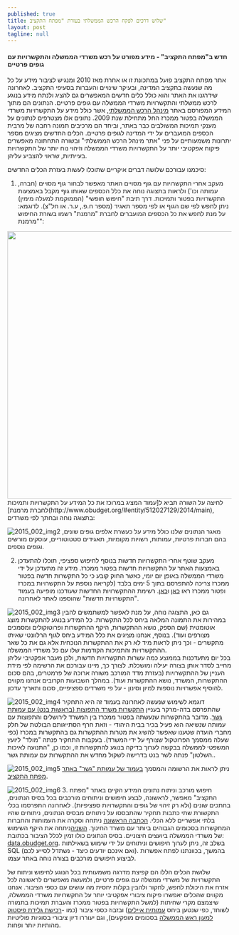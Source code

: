 ```yaml
---
published: true
title: שלוש דרכים לפקח הרכש הממשלתי בעזרת "מפתח התקציב"
layout: post
tagline: null
---
```


#### חדש ב"מפתח התקציב" - מידע מפורט על רכש משרדי הממשלה והתקשרויות עם גופים פרטיים

אתר מפתח התקציב פועל במתכונת זו או אחרת מאז 2010 ומנגיש לציבור מידע על כל מה שנעשה בתקציב המדינה, ובעיקר שינויים והעברות בסעיפי התקציב. לאחרונה שידרגנו את האתר והוא כולל כלים חדשים המאפשרים גם להציג ולנתח מידע בנוגע לרכש ממשלתי והתקשרויות משרדי הממשלה עם גופים פרטיים. 
הנתונים הם מתוך המידע המפורסם באתר [מינהל הרכש הממשלתי](https://www.mr.gov.il/Pages/HomePage.aspx), אשר כולל מידע על התקשרויות משרדי הממשלה בפטור ממכרז החל מתחילת שנת 2009. נתונים אלו מצטרפים לנתונים על מענקי תמיכות המשולבים כבר באתר, וביחד הם מרכיבים תמונה רחבה של מרבית הכספים המועברים על ידי המדינה לגופים פרטיים. הכלים החדשים מציגים מספר יתרונות משמעותיים על פני "אתר מינהל הרכש הממשלתי" ובשורה התחתונה מאפשרים פיקוח אפקטיבי יותר על התקשרויות משרדי הממשלה וזיהוי נוח יותר של התקשרויות בעייתיות, שראוי להצביע עליהן.  

סיכמנו עבורכם שלושה דברים איקריים שתוכלו לעשות בעזרת הכלים החדשים:

1. מעקב אחרי התקשרויות עם גוף מסויים
האתר מאפשר לבחור גוף מסויים (חברה, עמותה וכו') ולראות בתצוגה נוחה את כלל הכספים שאותו גוף מקבל באמצעות התקשרויות בפטור ותמיכות. דרך תיבת "חיפוש חופשי" (הממוקמת למעלה מימין) ניתן לחפש לפי שם הגוף או לפי מספר תאגיד (מספר ח.פ., ע.ר. או חל"צ). 
לדוגמא: על מנת לחפש את כל הכספים המועברים לחברת "מרמנת" רשמו בשורת החיפוש "מרמנת":
<img src="https://cloud.githubusercontent.com/assets/15155676/11430208/d88af9dc-948b-11e5-813f-0ffa465b19c9.jpg" width="600" />
לחיצה על השורה תביא ל[עמוד המציג במרוכז את כל המידע על התקשרויות ותמיכות לחברת מרמנת](http://www.obudget.org/#entity/512027129/2014/main), בתצוגה נוחה ובחתך לפי משרדים:

![2015_002_img2](https://cloud.githubusercontent.com/assets/15155676/11430209/d8a63274-948b-11e5-8460-e1d77d7503a2.jpg)
מאגר הנתונים שלנו כולל מידע על כעשרת אלפים גופים שונים, בהם חברות פרטיות, עמותות, רשויות מקומיות, תאגידים סטטוטוריים, עוסקים מורשים וגופים נוספים. 

2. מעקב שוטף אחרי התקשרויות חדשות
בנוסף לחיפוש ספציפי, תוכלו להתעדכן באמצעות האתר על התקשרויות חדשות בפטור ממכרז. מידע זה מתעדכן על ידי משרדי הממשלה באופן יום יומי, כאשר החוק קובע כי כל התקשרות חדשה בפטור ממכרז צריכה להתפרסם בתוך 5 ימים בלבד (לקריאה נוספת על התקשרויות במכרז ופטור ממכרז ראו [כאן](https://he.wikisource.org/wiki/%D7%AA%D7%A7%D7%A0%D7%95%D7%AA_%D7%97%D7%95%D7%91%D7%AA_%D7%94%D7%9E%D7%9B%D7%A8%D7%96%D7%99%D7%9D) ו[כאן](http://hozrim.mof.gov.il/doc/hashkal/horaot.nsf/ByNum/7.8.1). רשימת ההתקשרויות החדשות שעודכנו מופיעה בעמוד "התקשרויות חדשות" שהוספנו לאתר לאחרונה. 

![2015_002_img3](https://cloud.githubusercontent.com/assets/15155676/11430210/d8ab2450-948b-11e5-97e4-c3e132704839.jpg)
גם כאן, התצוגה נוחה, על מנת לאפשר למשתמשים להבין במהירות את התמונה המלאה ביחס לכל התקשרות. כל המידע בנוגע להתקשרות מוצג אוטומטית (שם הספק, נושא ההתקשרות, היקף ההתקשרות ופרוטוקולים ומסמכים מצורפים ועוד). בנוסף, אנחנו מציגים את כלל המידע ביחס לגוף הרלוונטי שאיתו מתקשרים - וכך ניתן לראות מיד לא רק את ההתקשרות הנוכחית אלא גם את כל שאר ההתקשרויות והתמיכות הקודמות שלו עם כל משרדי הממשלה.  
בכל יום מתעדכנות בממוצע כמה עשרות התקשרויות חדשות, ולכן מעבר אפקטיבי עליהן מחייב לסדר אותן בצורה יעילה ומושכלת. לצורך כך, מיינו עבורכם את הרשימה לפי מידת העניין של ההתקשרויות (בעזרת מדד המורכב משורה ארוכה של פרמטרים, בהם סכום ההתקשרות, המשרד, נושא ההתקשרות ועוד). במהלך השבועות הקרובים אנחנו מקווים להוסיף אפשרויות נוספות למיון וסינון - על פי משרדים ספציפיים, סכום ותאריך עדכון. 

 ![2015_002_img4](https://cloud.githubusercontent.com/assets/15155676/11430211/d8bd77c2-948b-11e5-9ce5-d924787a1cea.jpg)
דוגמא לשימוש שנעשה לאחרונה בעמוד זה היא התחקיר שהתפרסם בדה-מרקר בעניין [התקשרות משרד התפוצות (בראשות בנט) עם עמותת גשר](http://www.themarker.com/news/1.2778695). מדובר בהתקשרות שנעשתה בפטור ממכרז בין המשרד לירושלים והתפוצות עם עמותה שנשיאה הוא פעיל בכיר בבית היהודי - וזאת חרף הסתייגותם הבולטת של חלק מחברי הועדה שטענו שאפשר להשיג את מטרות ההתקשרות גם בהתקשרות במכרז (כפי שעלה ממסמך הפרוטקול שצורף על ידי המשרד). בעקבות התחקיר פנתה "מולד" ליועץ המשפטי לממשלה בבקשה לערוך בדיקה בנוגע להתקשרות זו, וכמו כן, "התנועה לאיכות השלטון" פנתה לשר בנט בדרישה לשקול מחדש את ההתקשרות עם עמותת גשר..

![2015_002_img5](https://cloud.githubusercontent.com/assets/15155676/11430212/d8c10b58-948b-11e5-8df4-089388d8dbab.jpg)
ניתן לראות את הרשומה והמסמך [בעמוד של עמותת "גשר" באתר מפתח התקציב](http://www.obudget.org/#entity/580054062/2014/main). 

![2015_002_img6](https://cloud.githubusercontent.com/assets/15155676/11430207/d884ded0-948b-11e5-8d48-3e06255b1534.jpg)
3. חיפוש מורכב וניתוח נתונים
המידע הקיים באתר "מפתח התקציב" מאפשר, לראשונה, לבצע חיפושים וניתוחים מורכבים בכל בסיס הנתונים, בחתכים שונים (ולא רק זיהוי של גופים והתקשרויות ספציפיות). 
לאחרונה התפרסמו בכלי התקשורת שתי כתבות תחקיר שהתבססו על ניתוחים מבסיס הנתונים, ניתוחים שהיו בלתי אפשריים ללא הכלי. [הכתבה הראשונה](http://www.themarker.com/news/education/1.2719797) ניתחה וסקרה את העמותות והחברות המתקשרות בסכומים הגבוהים ביותר עם משרד החינוך. [השניה](http://www.themarker.com/tv/1.2778261)ניתחה את היקף השימוש של משרדי הממשלה ביועצים חיצוניים. 
בסיס הנתונים כולו זמין לכלל הציבור בכתובת:   [data.obudget.org](http://data.obudget.org). בשלב זה, ניתן לערוך חיפושים וניתוחים על ידי שימוש בשאילתות SQL (ואם אינכם יודעים כיצד - נשתדל לסייע לכם). בהמשך, בכוונתנו לפתח אפשרות לביצוע חיפושים מורכבים בצורה נוחה באתר עצמו. 

שלושת הכלים הללו הם קפיצת מדרגה משמעותית בכל הנוגע לחיפוש וניתוח של התקשרויות של משרדי ממשלה עם גופים פרטיים, ולמעשה מאפשרים לראשונה לכל אזרח את היכולת לחפש, לחקור ולהבין בקלות יחסית מה עושים עם כספי הציבור. אנחנו מקווים שהכלים יאפשרו פיקוח ציבורי אפקטיבי יותר על התקשרויות משרדי הממשלה, שיצמצם  מקרי שחיתות (למשל התקשרויות בפטור ממכרז והעברת תמיכות בתמורה לשוחד, כפי שנטען ביחס [עמותית איילים](http://www.obudget.org/#entity/580398352/2014/main)) ובזבוז כספי ציבור (כמו -[רכישת גלידת פיסטוק למעון ראש הממשלה](http://www.obudget.org/g2/en/557956265#entity/557956265/2014/main) בסכומים מופקעים), וגם יעוררו דיון ציבורי בסוגיות פוליטיות מהותיות יותר ופחות.
